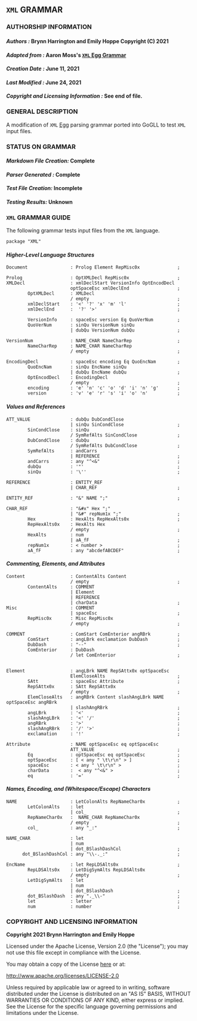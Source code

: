 ## **`XML` GRAMMAR**
### **AUTHORSHIP INFORMATION**
#### *Authors :* Brynn Harrington and Emily Hoppe Copyright (C) 2021
#### *Adapted from :* Aaron Moss's [`XML` Egg Grammar](https://github.com/bruceiv/egg/blob/deriv/grammars/XML-u.egg)
#### *Creation Date :* June 11, 2021 
#### *Last Modified :* June 24, 2021
#### *Copyright and Licensing Information :* See end of file.

### **GENERAL DESCRIPTION**
A modification of `XML` [Egg](https://github.com/bruceiv/egg/blob/deriv/grammars/XML-u.egg) parsing grammar ported into GoGLL to test `XML` input files.

### **STATUS ON GRAMMAR**
#### *Markdown File Creation:* Complete
#### *Parser Generated :* Complete
#### *Test File Creation:* Incomplete
#### *Testing Results:* Unknown

### **`XML` GRAMMAR GUIDE**
The following grammar tests input files from the `XML` language.

```
package "XML"
```
#### ***Higher-Level Language Structures***
```
Document                : Prolog Element RepMisc0x              ;

Prolog 	                : OptXMLDecl RepMisc0x                  ;
XMLDecl                 : xmlDeclStart VersionInfo OptEncodDecl 
                        optSpaceEsc xmlDeclEnd                  ;
        OptXMLDecl      : XMLDecl 
                        / empty                                 ;
        xmlDeclStart    : '<' '?' 'x' 'm' 'l'                   ;
        xmlDeclEnd      :  '?' '>'                              ;

        VersionInfo     : spaceEsc version Eq QuoVerNum         ;
        QuoVerNum       : sinQu VersionNum sinQu  
                        | dubQu VersionNum dubQu                ;

VersionNum              : NAME_CHAR NameCharRep                 ;
        NameCharRep     : NAME_CHAR NameCharRep
                        / empty                                 ;

EncodingDecl            : spaceEsc encoding Eq QuoEncNam        ;
        QuoEncNam       : sinQu EncName sinQu  
                        | dubQu EncName dubQu                   ;
        OptEncodDecl    : EncodingDecl 
                        / empty                                 ;
        encoding        : 'e' 'n' 'c' 'o' 'd' 'i' 'n' 'g'       ;
        version         : 'v' 'e' 'r' 's' 'i' 'o' 'n'           ;
```
#### ***Values and References***
```
ATT_VALUE               : dubQu DubCondClose 
                        | sinQu SinCondClose                    ;
        SinCondClose    : sinQu
                        / SymRefAlts SinCondClose               ;
        DubCondClose    : dubQu 
                        / SymRefAlts DubCondClose               ;
        SymRefAlts      : andCarrs
                        | REFERENCE                             ;
        andCarrs        : any "^<&"                             ;
        dubQu           : '"'                                   ;
        sinQu           : '\''                                  ;

REFERENCE               : ENTITY_REF 
                        | CHAR_REF                              ;

ENTITY_REF              : "&" NAME ";"                          ;        

CHAR_REF                : "&#x" Hex ";"  
                        | "&#" repNum1x ";"                     ;
        Hex             : HexAlts RepHexAlts0x                  ;
        RepHexAlts0x    : HexAlts Hex   
                        / empty                                 ;       
        HexAlts         : num
                        | aA_fF                                 ;  
        repNum1x        : < number >                            ;
        aA_fF           : any "abcdefABCDEF"                    ;
```
#### ***Commenting, Elements, and Attributes***
```
Content                 : ContentAlts Content
                        / empty                                 ;
        ContentAlts     : COMMENT 
                        | Element 
                        | REFERENCE 
                        | charData                              ;
Misc                    : COMMENT 
                        | spaceEsc                              ; 
        RepMisc0x       : Misc RepMisc0x 
                        / empty                                 ;

COMMENT                 : ComStart ComEnterior angRBrk          ;
        ComStart        : angLBrk exclamation DubDash           ;
        DubDash         : "--"                                  ;
        ComEnterior     : DubDash 
                        / let ComEnterior                       ;


Element                 : angLBrk NAME RepSAttx0x optSpaceEsc 
                        ElemCloseAlts                           ;
        SAtt            : spaceEsc Attribute                    ;      
        RepSAttx0x      : SAtt RepSAttx0x  
                        / empty                                 ;
        ElemCloseAlts   : angRBrk Content slashAngLBrk NAME optSpaceEsc angRBrk 
                        | slashAngRBrk                          ;
        angLBrk         : '<'                                   ;
        slashAngLBrk    : '<' '/'                               ;
        angRBrk         : '>'                                   ;
        slashAngRBrk    : '/' '>'                               ;
        exclamation     : '!'                                   ;

Attribute               : NAME optSpaceEsc eq optSpaceEsc 
                        ATT_VALUE                               ;
        Eq              : optSpaceEsc eq optSpaceEsc            ;
        optSpaceEsc     : [ < any " \t\r\n" > ]                 ;
        spaceEsc        : < any " \t\r\n" >                     ;
        charData        :  < any "^<&" >                        ;
        eq              : '='                                   ;
```
#### ***Names, Encoding, and (Whitespace/Escape) Characters***
```
NAME                    : LetColonAlts RepNameChar0x            ;
        LetColonAlts    : let 
                        | col_                                  ;
        RepNameChar0x   :  NAME_CHAR RepNameChar0x 
                        / empty                                 ;
        col_            : any "_:"                              ; 

NAME_CHAR               : let 
                        | num
                        | dot_BSlashDashCol                     ;
      dot_BSlashDashCol : any "\\-._:"                          ;

EncName                 : let RepLDSAlts0x                      ;
        RepLDSAlts0x    : LetDigSymAlts RepLDSAlts0x
                        / empty                                 ;
        LetDigSymAlts   : let   
                        | num
                        | dot_BSlashDash                        ;       
        dot_BSlashDash  : any "._\\-"                           ;
        let             : letter                                ;
        num             : number                                ;

```

### **COPYRIGHT AND LICENSING INFORMATION**
**Copyright 2021 Brynn Harrington and Emily Hoppe**

Licensed under the Apache License, Version 2.0 (the "License"); you may not use this file except in compliance with the License.

You may obtain a copy of the License [here](http://www.apache.org/licenses/LICENSE-2.0) or at:

http://www.apache.org/licenses/LICENSE-2.0

Unless required by applicable law or agreed to in writing, software distributed under the License is distributed on an "AS IS" BASIS, WITHOUT WARRANTIES OR CONDITIONS OF ANY KIND, either express or implied. See the License for the specific language governing permissions and limitations under the License.